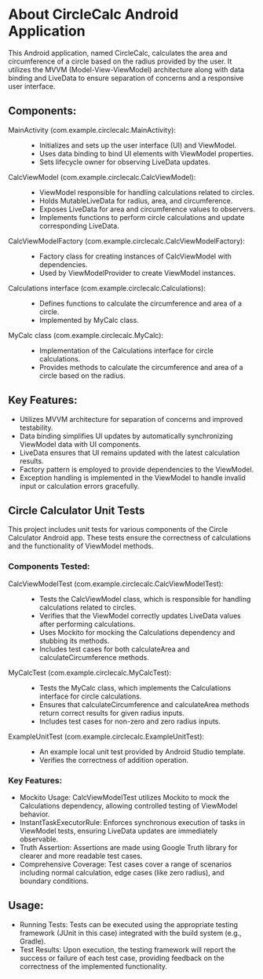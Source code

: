 <h1>About CircleCalc Android Application</h1>
<p>This Android application, named CircleCalc, calculates the area and circumference of a circle based on the radius provided by the user. It utilizes the MVVM (Model-View-ViewModel) architecture along with data binding and LiveData to ensure separation of concerns and a responsive user interface.</p>

<h2>Components:</h2>
<dl>
  <dt>MainActivity (com.example.circlecalc.MainActivity):</dt>
  <dd>
    <ul>
      <li>Initializes and sets up the user interface (UI) and ViewModel.</li>
      <li>Uses data binding to bind UI elements with ViewModel properties.</li>
      <li>Sets lifecycle owner for observing LiveData updates.</li>
    </ul>
  </dd>
  
  <dt>CalcViewModel (com.example.circlecalc.CalcViewModel):</dt>
  <dd>
    <ul>
      <li>ViewModel responsible for handling calculations related to circles.</li>
      <li>Holds MutableLiveData for radius, area, and circumference.</li>
      <li>Exposes LiveData for area and circumference values to observers.</li>
      <li>Implements functions to perform circle calculations and update corresponding LiveData.</li>
    </ul>
  </dd>
  
  <dt>CalcViewModelFactory (com.example.circlecalc.CalcViewModelFactory):</dt>
  <dd>
    <ul>
      <li>Factory class for creating instances of CalcViewModel with dependencies.</li>
      <li>Used by ViewModelProvider to create ViewModel instances.</li>
    </ul>
  </dd>
  
  <dt>Calculations interface (com.example.circlecalc.Calculations):</dt>
  <dd>
    <ul>
      <li>Defines functions to calculate the circumference and area of a circle.</li>
      <li>Implemented by MyCalc class.</li>
    </ul>
  </dd>
  
  <dt>MyCalc class (com.example.circlecalc.MyCalc):</dt>
  <dd>
    <ul>
      <li>Implementation of the Calculations interface for circle calculations.</li>
      <li>Provides methods to calculate the circumference and area of a circle based on the radius.</li>
    </ul>
  </dd>
</dl>

<h2>Key Features:</h2>
<ul>
  <li>Utilizes MVVM architecture for separation of concerns and improved testability.</li>
  <li>Data binding simplifies UI updates by automatically synchronizing ViewModel data with UI components.</li>
  <li>LiveData ensures that UI remains updated with the latest calculation results.</li>
  <li>Factory pattern is employed to provide dependencies to the ViewModel.</li>
  <li>Exception handling is implemented in the ViewModel to handle invalid input or calculation errors gracefully.</li>
</ul>

<h2>Circle Calculator Unit Tests</h2>
<p>This project includes unit tests for various components of the Circle Calculator Android app. These tests ensure the correctness of calculations and the functionality of ViewModel methods.</p>

<h3>Components Tested:</h3>
<dl>
  <dt>CalcViewModelTest (com.example.circlecalc.CalcViewModelTest):</dt>
  <dd>
    <ul>
      <li>Tests the CalcViewModel class, which is responsible for handling calculations related to circles.</li>
      <li>Verifies that the ViewModel correctly updates LiveData values after performing calculations.</li>
      <li>Uses Mockito for mocking the Calculations dependency and stubbing its methods.</li>
      <li>Includes test cases for both calculateArea and calculateCircumference methods.</li>
    </ul>
  </dd>
  
  <dt>MyCalcTest (com.example.circlecalc.MyCalcTest):</dt>
  <dd>
    <ul>
      <li>Tests the MyCalc class, which implements the Calculations interface for circle calculations.</li>
      <li>Ensures that calculateCircumference and calculateArea methods return correct results for given radius inputs.</li>
      <li>Includes test cases for non-zero and zero radius inputs.</li>
    </ul>
  </dd>
  
  <dt>ExampleUnitTest (com.example.circlecalc.ExampleUnitTest):</dt>
  <dd>
    <ul>
      <li>An example local unit test provided by Android Studio template.</li>
      <li>Verifies the correctness of addition operation.</li>
    </ul>
  </dd>
</dl>

<h3>Key Features:</h3>
<ul>
  <li>Mockito Usage: CalcViewModelTest utilizes Mockito to mock the Calculations dependency, allowing controlled testing of ViewModel behavior.</li>
  <li>InstantTaskExecutorRule: Enforces synchronous execution of tasks in ViewModel tests, ensuring LiveData updates are immediately observable.</li>
  <li>Truth Assertion: Assertions are made using Google Truth library for clearer and more readable test cases.</li>
  <li>Comprehensive Coverage: Test cases cover a range of scenarios including normal calculation, edge cases (like zero radius), and boundary conditions.</li>
</ul>

<h2>Usage:</h2>
<ul>
  <li>Running Tests: Tests can be executed using the appropriate testing framework (JUnit in this case) integrated with the build system (e.g., Gradle).</li>
  <li>Test Results: Upon execution, the testing framework will report the success or failure of each test case, providing feedback on the correctness of the implemented functionality.</li>
</ul>
